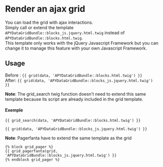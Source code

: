 Render an ajax grid
===================

You can load the grid with ajax interactions.  
Simply call or extend the template `APYDataGridBundle::blocks_js.jquery.html.twig` instead of `APYDataGridBundle::blocks.html.twig`.  
This template only works with the jQuery Javascript Framework but you can change it to manage this feature with your own Javascript Framework.


## Usage

Before : `{{ grid(data, 'APYDataGridBundle::blocks.html.twig') }}`  
After: `{{ grid(data, 'APYDataGridBundle::blocks_js.jquery.html.twig') }}` 

**Note**: The grid_search twig function doesn't need to extend this same template because its script are already included in the grid template.

#### Exemple

```django
{{ grid_search(data, 'APYDataGridBundle::blocks.html.twig') }}

{{ grid(data, 'APYDataGridBundle::blocks_js.jquery.html.twig') }}
```

**Note**: Pagerfanta have to extend the same template as the grid

```django
{% block grid_pager %}
{{ grid_pagerfanta(grid, 'APYDataGridBundle::blocks_js.jquery.html.twig') }}
{% endblock grid_pager %}
```